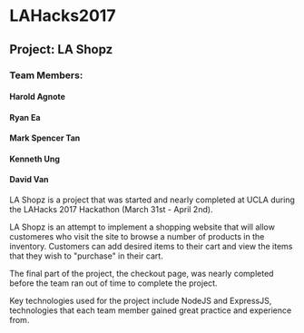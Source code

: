 # LAHacks2017

## Project: LA Shopz

### Team Members:

#### Harold Agnote

#### Ryan Ea

#### Mark Spencer Tan

#### Kenneth Ung

#### David Van


LA Shopz is a project that was started and nearly completed at UCLA during the LAHacks 2017 Hackathon (March 31st - April 2nd).

LA Shopz is an attempt to implement a shopping website that will allow customeres who visit the site to browse a number of products in the inventory. Customers can add desired items to their cart and view the items that they wish to "purchase" in their cart.

The final part of the project, the checkout page, was nearly completed before the team ran out of time to complete the project.

Key technologies used for the project include NodeJS and ExpressJS, technologies that each team member gained great practice and experience from.

